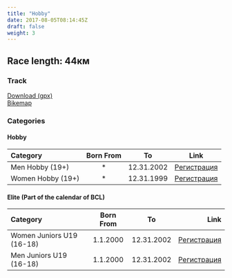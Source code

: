 ```yaml
---
title: "Hobby"
date: 2017-08-05T08:14:45Z
draft: false
weight: 3
---
```


## Race length: 44км
### Track  
[Download (gpx)](https://drive.google.com/open?id=0B8lR1_MWHzbCMWhaR1pDeEZXV0k)  
[Bikemap](https://www.bikemap.net/en/route/4143055-murgash-44km/)  


### Categories
#### Hobby
Category         | Born From |      To   | Link     
:-----------------|:---------:|:---------:|:-----------:
 Men Hobby (19+)  |     *     | 12.31.2002| [Регистрация](http://www.veloclubmammut.com/murgash-hobby-reg)
 Women Hobby (19+)|     *     | 12.31.1999| [Регистрация](http://www.veloclubmammut.com/murgash-hobby-reg)

#### Elite (Part of the calendar of BCL)
Category          | Born From |      To   | Link     
:-----------------|:---------:|:---------:|-------------:
 Women Juniors U19 (16-18)  | 1.1.2000  | 12.31.2002| [Регистрация](http://www.veloclubmammut.com/murgash-epic-reg)
 Men Juniors U19 (16-18)| 1.1.2000  | 12.31.2002| [Регистрация](http://www.veloclubmammut.com/murgash-epic-reg)


